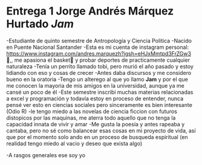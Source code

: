 # Entrega 1 Jorge Andrés Márquez Hurtado *Jam*

-Estudiante de quinto semestre de Antropología y Ciencia Politica
-Nacido en Puente Nacional Santander 
-Esta es mi cuenta de instagram personal: https://www.instagram.com/andres.marquezh?igsh=eHJxMmtpd3FrZGw3 🦆,,
me apasiona el basket🏀 y probar deportes de practicamente cualquier naturaleza
-Tenía un perrito llamado tobi, pero murió el año pasado y estoy lidiando con eso y cosas de crecer
-Antes daba discursos y me considero bueno en la oratoria
-Tengo un alterego al que yo llamo **Jam** y por el que me conocen la mayoria de mis amigos en la universidad, aunque ya me cansé un poco de él
-Este semestre inscribí muchas materias relacionadas a excel y programación y todavía estoy en proceso de entender, nunca pensé ver esto en ciencias sociales pero sinceramente es bien interesante (Odio R)
-le tengo miedo a las novelas de ciencia ficcion con futuros distopicos por las maquinas, me aterra todo aquello que no tenga la capacidad innata de vivir y amar
-Me gusta la poesía y antes rapeaba y cantaba, pero no sé como balancear esas cosas en mi proyecto de vida, así que por el momento
solo ando en un proceso de busqueda espiritual (en realidad tengo miedo al vacio y deseo que exista algo)

-A rasgos generales ese soy yo 